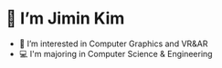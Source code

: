 # 👋 I’m Jimin Kim
- 👀 I’m interested in Computer Graphics and VR&AR
- 💻 I'm majoring in Computer Science & Engineering

<!---
kjimin0619/kjimin0619 is a ✨ special ✨ repository because its `README.md` (this file) appears on your GitHub profile.
You can click the Preview link to take a look at your changes.
--->
